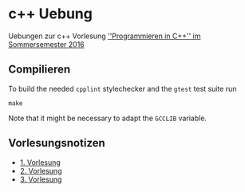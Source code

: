 # c++ Uebung
Uebungen zur c++ Vorlesung [''Programmieren in C++'' im Sommersemester 2016](https://ad-wiki.informatik.uni-freiburg.de/teaching/ProgrammierenCplusplusSS2016)

## Compilieren
To build the needed `cpplint` stylechecker and the `gtest` test suite run
```
make
```
Note that it might be necessary to adapt the `GCCLIB` variable.

## Vorlesungsnotizen
* [1. Vorlesung](lectures/l1.md)
* [2. Vorlesung](lectures/l2.md)
* [3. Vorlesung](lectures/l3.md)
